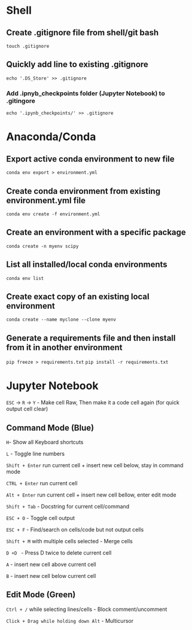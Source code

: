 # Shell

## Create .gitignore file from shell/git bash
`touch .gitignore`

## Quickly add line to existing .gitignore
`echo '.DS_Store' >> .gitignore`

### Add .ipnyb_checkpoints folder (Jupyter Notebook) to .gitingore
`echo '.ipynb_checkpoints/' >> .gitignore`

# Anaconda/Conda

## Export active conda environment to new file
`conda env export > environment.yml`

## Create conda environment from existing environment.yml file
`conda env create -f environment.yml`

## Create an environment with a specific package
`conda create -n myenv scipy`

## List all installed/local conda environments
`conda env list`

## Create exact copy of an existing local environment
`conda create --name myclone --clone myenv`

## Generate a requirements file and then install from it in another environment
`pip freeze > requirements.txt`
`pip install -r requirements.txt`

# Jupyter Notebook

`ESC` -> `R` -> `Y` - Make cell Raw, Then make it a code cell again (for quick output cell clear)

## Command Mode (Blue)

`H`- Show all Keyboard shortcuts

`L` - Toggle line numbers

`Shift + Enter` run current cell + insert new cell below, stay in command mode

`CTRL + Enter` run current cell 

`Alt + Enter` run current cell + insert new cell bellow, enter edit mode

`Shift + Tab` - Docstring for current cell/command

`ESC + O` - Toggle cell output

`ESC + F` - Find/search on cells/code but not output cells

`Shift + M` with multiple cells selected - Merge cells

`D +D ` - Press D twice to delete current cell

`A` - insert new cell above current cell

`B` - insert new cell below current cell

## Edit Mode (Green)

`Ctrl + /` while selecting lines/cells - Block comment/uncomment

`Click + Drag while holding down Alt` - Multicursor 
